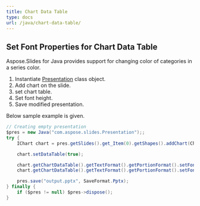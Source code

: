 ```yaml
---
title: Chart Data Table
type: docs
url: /java/chart-data-table/
---
```


## **Set Font Properties for Chart Data Table**
Aspose.Slides for Java provides support for changing color of categories in a series color. 

1. Instantiate [Presentation](https://apireference.aspose.com/slides/java/com.aspose.slides/Presentation) class object.
1. Add chart on the slide.
1. set chart table.
1. Set font height.
1. Save modified presentation.

 Below sample example is given. 

```java
// Creating empty presentation
$pres = new Java("com.aspose.slides.Presentation");;
try {
    IChart chart = pres.getSlides().get_Item(0).getShapes().addChart(ChartType.ClusteredColumn, 50, 50, 600, 400);

    chart.setDataTable(true);

    chart.getChartDataTable().getTextFormat().getPortionFormat().setFontBold(NullableBool.True);
    chart.getChartDataTable().getTextFormat().getPortionFormat().setFontHeight(20);

    pres.save("output.pptx", SaveFormat.Pptx);
} finally {
    if ($pres != null) $pres->dispose();
}
```
